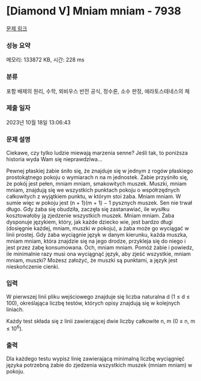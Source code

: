 # [Diamond V] Mniam mniam - 7938 

[문제 링크](https://www.acmicpc.net/problem/7938) 

### 성능 요약

메모리: 133872 KB, 시간: 228 ms

### 분류

포함 배제의 원리, 수학, 뫼비우스 반전 공식, 정수론, 소수 판정, 에라토스테네스의 체

### 제출 일자

2023년 10월 18일 13:06:43

### 문제 설명

<p>Ciekawe, czy tylko ludzie miewają marzenia senne? Jeśli tak, to poniższa historia wyda Wam się nieprawdziwa...</p>

<p>Pewnej płaskiej żabie śniło się, że znajduje się w jednym z rogów płaskiego prostokątnego pokoju o wymiarach n na m jednostek. Żabie przyśniło się, że pokój jest pełen, mniam mniam, smakowitych muszek. Muszki, mniam mniam, znajdują się we wszystkich punktach pokoju o współrzędnych całkowitych z wyjątkiem punktu, w którym stoi żaba. Mniam mniam. W sumie więc w pokoju jest (n + 1)(m + 1) − 1 pysznych muszek. Sen nie trwał długo. Gdy żaba się obudziła, zaczęła się zastanawiać, ile wysiłku kosztowałoby ją zjedzenie wszystkich muszek. Mniam mniam. Żaba dysponuje językiem, który, jak każde dziecko wie, jest bardzo długi (dosięgnie każdej, mniam, muszki w pokoju), a żaba może go wyciągać w linii prostej. Gdy żaba wyciągnie język w danym kierunku, każda muszka, mniam mniam, która znajdzie się na jego drodze, przykleja się do niego i jest przez żabę konsumowana. Och, mniam mniam. Pomóż żabie i powiedz, ile minimalnie razy musi ona wyciągnąć język, aby zjeść wszystkie, mniam mniam, muszki? Możesz założyć, że muszki są punktami, a język jest nieskończenie cienki.</p>

### 입력 

 <p>W pierwszej linii pliku wejściowego znajduje się liczba naturalna d (1 ≤ d ≤ 100), określająca liczbę testów, których opisy znajdują się w kolejnych liniach.</p>

<p>Każdy test składa się z linii zawierającej dwie liczby całkowite n, m (0 ≤ n, m ≤ 10<sup>6</sup>).</p>

### 출력 

 <p>Dla każdego testu wypisz linię zawierającą minimalną liczbę wyciągnięć języka potrzebną żabie do zjedzenia wszystkich muszek (mniam mniam) w pokoju.</p>

